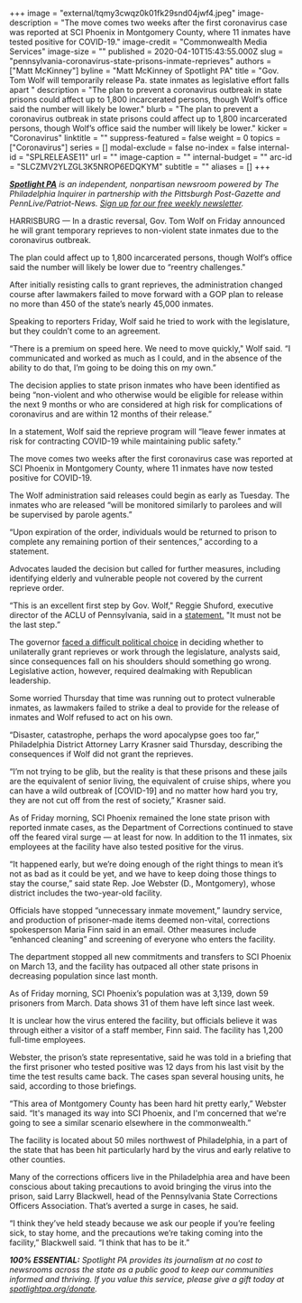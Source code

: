 +++
image = "external/tqmy3cwqz0k01fk29snd04jwf4.jpeg"
image-description = "The move comes two weeks after the first coronavirus case was reported at SCI Phoenix in Montgomery County, where 11 inmates have tested positive for COVID-19."
image-credit = "Commonwealth Media Services"
image-size = ""
published = 2020-04-10T15:43:55.000Z
slug = "pennsylvania-coronavirus-state-prisons-inmate-reprieves"
authors = ["Matt McKinney"]
byline = "Matt McKinney of Spotlight PA"
title = "Gov. Tom Wolf will temporarily release Pa. state inmates as legislative effort falls apart  "
description = "The plan to prevent a coronavirus outbreak in state prisons could affect up to 1,800 incarcerated persons, though Wolf’s office said the number will likely be lower."
blurb = "The plan to prevent a coronavirus outbreak in state prisons could affect up to 1,800 incarcerated persons, though Wolf’s office said the number will likely be lower."
kicker = "Coronavirus"
linktitle = ""
suppress-featured = false
weight = 0
topics = ["Coronavirus"]
series = []
modal-exclude = false
no-index = false
internal-id = "SPLRELEASE11"
url = ""
image-caption = ""
internal-budget = ""
arc-id = "SLCZMV2YLZGL3K5NROP6EDQKYM"
subtitle = ""
aliases = []
+++

<a href="https://lesspage.com/"><i><b>Spotlight PA</b></i></a><i> is an independent, nonpartisan newsroom powered by The Philadelphia Inquirer in partnership with the Pittsburgh Post-Gazette and PennLive/Patriot-News. </i><a href="https://lesspage.com/newsletters"><i>Sign up for our free weekly newsletter</i></a><i>.</i>

HARRISBURG — In a drastic reversal, Gov. Tom Wolf on Friday announced he will grant temporary reprieves to non-violent state inmates due to the coronavirus outbreak.

The plan could affect up to 1,800 incarcerated persons, though Wolf’s office said the number will likely be lower due to “reentry challenges."

After initially resisting calls to grant reprieves, the administration changed course after lawmakers failed to move forward with a GOP plan to release no more than 450 of the state’s nearly 45,000 inmates.

Speaking to reporters Friday, Wolf said he tried to work with the legislature, but they couldn’t come to an agreement.

“There is a premium on speed here. We need to move quickly," Wolf said. “I communicated and worked as much as I could, and in the absence of the ability to do that, I’m going to be doing this on my own.”

The decision applies to state prison inmates who have been identified as being “non-violent and who otherwise would be eligible for release within the next 9 months or who are considered at high risk for complications of coronavirus and are within 12 months of their release.”

In a statement, Wolf said the reprieve program will “leave fewer inmates at risk for contracting COVID-19 while maintaining public safety.”

The move comes two weeks after the first coronavirus case was reported at SCI Phoenix in Montgomery County, where 11 inmates have now tested positive for COVID-19.

<script src="https://lesspage.com/embed.js" async></script><div data-spl-embed-version="1" data-spl-src="https://lesspage.com/embeds/donate/"></div>



The Wolf administration said releases could begin as early as Tuesday. The inmates who are released “will be monitored similarly to parolees and will be supervised by parole agents.”

“Upon expiration of the order, individuals would be returned to prison to complete any remaining portion of their sentences,” according to a statement.

Advocates lauded the decision but called for further measures, including identifying elderly and vulnerable people not covered by the current reprieve order.

“This is an excellent first step by Gov. Wolf," Reggie Shuford, executive director of the ACLU of Pennsylvania, said in a <a href="http://statement.it/" target=_blank>statement.</a> "It must not be the last step.”

The governor <a href="https://lesspage.com/news/2020/04/pennsylvania-coronavirus-prison-releases-tom-wolf/" target=_blank>faced a difficult political choice</a> in deciding whether to unilaterally grant reprieves or work through the legislature, analysts said, since consequences fall on his shoulders should something go wrong. Legislative action, however, required dealmaking with Republican leadership.

Some worried Thursday that time was running out to protect vulnerable inmates, as lawmakers failed to strike a deal to provide for the release of inmates and Wolf refused to act on his own.

“Disaster, catastrophe, perhaps the word apocalypse goes too far,” Philadelphia District Attorney Larry Krasner said Thursday, describing the consequences if Wolf did not grant the reprieves.

“I’m not trying to be glib, but the reality is that these prisons and these jails are the equivalent of senior living, the equivalent of cruise ships, where you can have a wild outbreak of [COVID-19] and no matter how hard you try, they are not cut off from the rest of society,” Krasner said.

As of Friday morning, SCI Phoenix remained the lone state prison with reported inmate cases, as the Department of Corrections continued to stave off the feared viral surge — at least for now. In addition to the 11 inmates, six employees at the facility have also tested positive for the virus.

“It happened early, but we’re doing enough of the right things to mean it’s not as bad as it could be yet, and we have to keep doing those things to stay the course,” said state Rep. Joe Webster (D., Montgomery), whose district includes the two-year-old facility.

Officials have stopped “unnecessary inmate movement,” laundry service, and production of prisoner-made items deemed non-vital, corrections spokesperson Maria Finn said in an email. Other measures include “enhanced cleaning” and screening of everyone who enters the facility.

<script src="https://lesspage.com/embed.js" async></script><div data-spl-embed-version="1" data-spl-src="https://lesspage.com/embeds/newsletter/"></div>

The department stopped all new commitments and transfers to SCI Phoenix on March 13, and the facility has outpaced all other state prisons in decreasing population since last month.

As of Friday morning, SCI Phoenix’s population was at 3,139, down 59 prisoners from March. Data shows 31 of them have left since last week.

It is unclear how the virus entered the facility, but officials believe it was through either a visitor of a staff member, Finn said. The facility has 1,200 full-time employees.

Webster, the prison’s state representative, said he was told in a briefing that the first prisoner who tested positive was 12 days from his last visit by the time the test results came back. The cases span several housing units, he said, according to those briefings.

“This area of Montgomery County has been hard hit pretty early,” Webster said. “It's managed its way into SCI Phoenix, and I'm concerned that we're going to see a similar scenario elsewhere in the commonwealth.”

The facility is located about 50 miles northwest of Philadelphia, in a part of the state that has been hit particularly hard by the virus and early relative to other counties.

Many of the corrections officers live in the Philadelphia area and have been conscious about taking precautions to avoid bringing the virus into the prison, said Larry Blackwell, head of the Pennsylvania State Corrections Officers Association. That’s averted a surge in cases, he said.

“I think they’ve held steady because we ask our people if you’re feeling sick, to stay home, and the precautions we’re taking coming into the facility,” Blackwell said. “I think that has to be it.”

<i><b>100% ESSENTIAL:</b></i><i> Spotlight PA provides its journalism at no cost to newsrooms across the state as a public good to keep our communities informed and thriving. If you value this service, please give a gift today at </i><a href="https://lesspage.com/donate"><i>spotlightpa.org/donate</i></a><i>.</i>

<script src="https://lesspage.com/embed.js" async></script><div data-spl-embed-version="1" data-spl-src="https://lesspage.com/embeds/tips/?tip_text=Do%20you%20have%20a%20tip%20about%20%3Cb%3Ehow%20Pa.'s%20government%20is%20responding%20to%20the%20coronavirus%3C%2Fb%3E%3F%20Tell%20us."></div>
